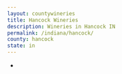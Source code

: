 ```yaml
---
layout: countywineries
title: Hancock Wineries
description: Wineries in Hancock IN
permalink: /indiana/hancock/
county: hancock
state: in
---
```

-
